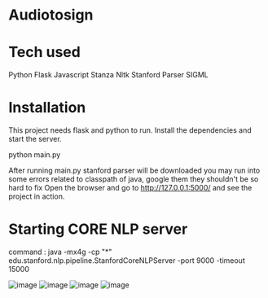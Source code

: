 # Audiotosign

# Tech used
Python
Flask
Javascript
Stanza
Nltk
Stanford Parser
SIGML

# Installation
This project needs flask and python to run.
Install the dependencies and start the server.

python main.py

After running main.py stanford parser will be downloaded you may run into some errors related to classpath of java, google them they shouldn't be so hard to fix Open the browser and go to http://127.0.0.1:5000/ and see the project in action.

# Starting CORE NLP server
command : java -mx4g -cp "*" edu.stanford.nlp.pipeline.StanfordCoreNLPServer -port 9000 -timeout 15000


![image](https://user-images.githubusercontent.com/80684203/174781150-034c90b5-79f1-4c8b-a0a0-762758cedc77.png)
![image](https://user-images.githubusercontent.com/80684203/174781170-5df78eb2-aa25-4868-9940-9f2f67739a22.png)
![image](https://user-images.githubusercontent.com/80684203/174781189-c95c9c6b-7c07-4d56-a3c6-b6ca4939921a.png)
![image](https://user-images.githubusercontent.com/80684203/174781211-574df9a8-b49d-4c72-bec5-25590c3768d8.png)

